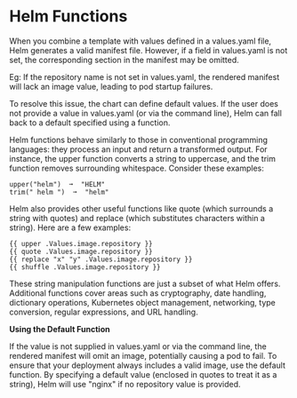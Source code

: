 # Helm Functions

When you combine a template with values defined in a values.yaml file, Helm generates a valid manifest file. However, if a field in values.yaml is not set, the corresponding section in the manifest may be omitted.

Eg: If the repository name is not set in values.yaml, the rendered manifest will lack an image value, leading to pod startup failures.

To resolve this issue, the chart can define default values. If the user does not provide a value in values.yaml (or via the command line), Helm can fall back to a default specified using a function. 

Helm functions behave similarly to those in conventional programming languages: they process an input and return a transformed output. For instance, the upper function converts a string to uppercase, and the trim function removes surrounding whitespace. Consider these examples:

```
upper("helm")  ➞  "HELM"
trim(" helm ")  ➞  "helm"
```

Helm also provides other useful functions like quote (which surrounds a string with quotes) and replace (which substitutes characters within a string). Here are a few examples:

```
{{ upper .Values.image.repository }}
{{ quote .Values.image.repository }}
{{ replace "x" "y" .Values.image.repository }}
{{ shuffle .Values.image.repository }}
```

These string manipulation functions are just a subset of what Helm offers. Additional functions cover areas such as cryptography, date handling, dictionary operations, Kubernetes object management, networking, type conversion, regular expressions, and URL handling.

**Using the Default Function**

If the value is not supplied in values.yaml or via the command line, the rendered manifest will omit an image, potentially causing a pod to fail. To ensure that your deployment always includes a valid image, use the default function. By specifying a default value (enclosed in quotes to treat it as a string), Helm will use "nginx" if no repository value is provided.

